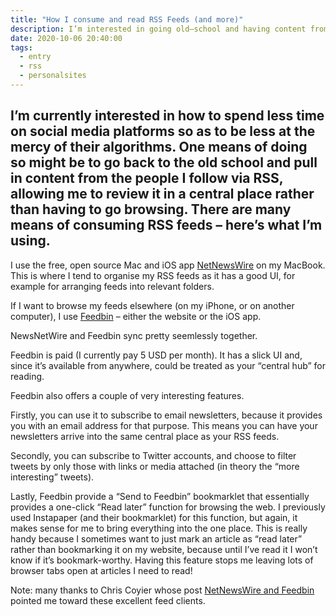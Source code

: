```yaml
---
title: "How I consume and read RSS Feeds (and more)"
description: I’m interested in going old–school and having content from people I follow brought to me, and into one place
date: 2020-10-06 20:40:00
tags:
  - entry
  - rss
  - personalsites
---
```

I’m currently interested in how to spend less time on social media platforms so as to be less at the mercy of their algorithms. One means of doing so might be to go back to the old school and pull in content from the people I follow via RSS, allowing me to review it in a central place rather than having to go browsing. There are many means of consuming RSS feeds – here’s what I’m using.
---

I use the free, open source Mac and iOS app [NetNewsWire](https://ranchero.com/netnewswire/) on my MacBook. This is where I tend to organise my RSS feeds as it has a good UI, for example for arranging feeds into relevant folders.

If I want to browse my feeds elsewhere (on my iPhone, or on another computer), I use [Feedbin](https://feedbin.com/) – either the website or the iOS app.

NewsNetWire and Feedbin sync pretty seemlessly together.

Feedbin is paid (I currently pay 5 USD per month). It has a slick UI and, since it’s available from anywhere, could be treated as your “central hub” for reading. 

Feedbin also offers a couple of very interesting features.

Firstly, you can use it to subscribe to email newsletters, because it provides you with an email address for that purpose. This means you can have your newsletters arrive into the same central place as your RSS feeds.

Secondly, you can subscribe to Twitter accounts, and choose to filter tweets by only those with links or media attached (in theory the “more interesting” tweets).

Lastly, Feedbin provide a “Send to Feedbin” bookmarklet that essentially provides a one-click “Read later” function for browsing the web. I previously used Instapaper (and their bookmarklet) for this function, but again, it makes sense for me to bring everything into the one place. This is really handy because I sometimes want to just mark an article as “read later” rather than bookmarking it on my website, because until I’ve read it I won’t know if it’s bookmark-worthy. Having this feature stops me leaving lots of browser tabs open at articles I need to read!

Note: many thanks to Chris Coyier whose post [NetNewsWire and Feedbin](https://css-tricks.com/netnewswire-and-feedbin/) pointed me toward these excellent feed clients.
